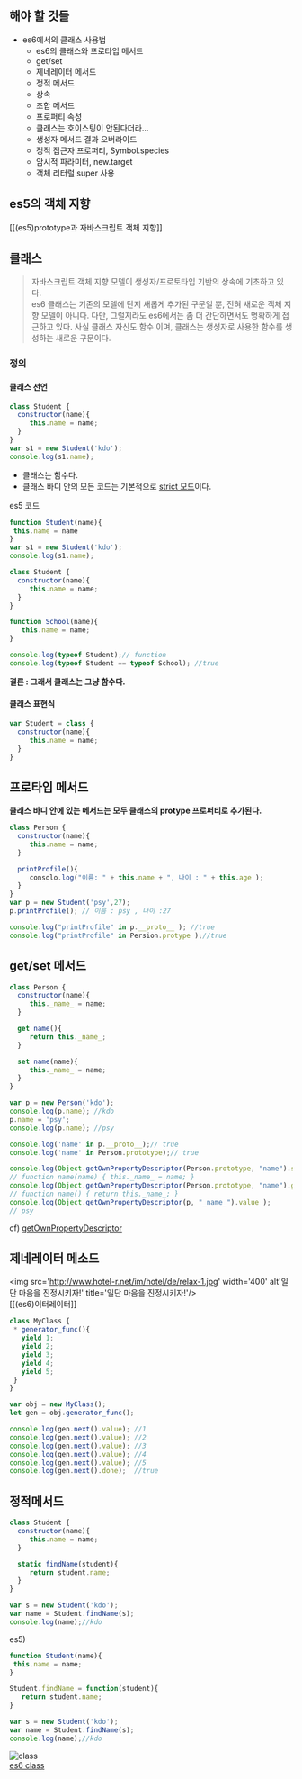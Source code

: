 ## 해야 할 것들 
* es6에서의 클래스 사용법
  - es6의 클래스와 프로타입 메서드 
  - get/set
  - 제네레이터 메서드
  - 정적 메서드 
  - 상속
  - 조합 메서드
  - 프로퍼티 속성
  - 클래스는 호이스팅이 안된다더라...
  - 생성자 메서드 결과 오버라이드 
  - 정적 접근자 프로퍼티, Symbol.species
  - 암시적 파라미터, new.target
  - 객체 리터럴 super 사용
  
## es5의 객체 지향
[[(es5)prototype과 자바스크립트 객체 지향]]  
  
## 클래스
> 자바스크립트 객체 지향 모델이 생성자/프로토타입 기반의 상속에 기초하고 있다.  
> es6 클래스는 기존의 모델에 단지 새롭게 추가된 구문일 뿐, 전혀 새로운 객체 지향 모델이 아니다.
> 다만, 그럴지라도 es6에서는 좀 더 간단하면서도 명확하게 접근하고 있다. 
> 사실 클래스 자신도 함수 이며, 클래스는 생성자로 사용한 함수를 생성하는 새로운 구문이다.
  
### 정의
#### 클래스 선언
```javascript
class Student {
  constructor(name){
     this.name = name;
  }
}
var s1 = new Student('kdo');
console.log(s1.name);
```
  
* 클래스는 함수다.
* 클래스 바디 안의 모든 코드는 기본적으로 [strict 모드](https://developer.mozilla.org/en-US/docs/Web/JavaScript/Reference/Strict_mode)이다.  

es5 코드 
```javascript
function Student(name){
 this.name = name
}
var s1 = new Student('kdo');
console.log(s1.name);
```

```javascript
class Student {
  constructor(name){
     this.name = name;
  }
}

function School(name){
   this.name = name;
}

console.log(typeof Student);// function 
console.log(typeof Student == typeof School); //true
```
**결론 : 그래서 클래스는 그냥 함수다.**  
  
#### 클래스 표현식
```javascript
var Student = class {
  constructor(name){
     this.name = name;
  }
}
```
  
## 프로타입 메서드
**클래스 바디 안에 있는 메서드는 모두 클래스의 protype 프로퍼티로 추가된다.**
```javascript
class Person {
  constructor(name){
     this.name = name;
  }

  printProfile(){
     consolo.log("이름: " + this.name + ", 나이 : " + this.age );
  }
}
var p = new Student('psy',27);
p.printProfile(); // 이름 : psy , 나이 :27

console.log("printProfile" in p.__proto__ ); //true
console.log("printProfile" in Persion.protype );//true
```

## get/set 메서드 
```javascript
class Person {
  constructor(name){
     this._name_ = name;
  }

  get name(){
     return this._name_;
  }

  set name(name){
     this._name_ = name;  
  }
}

var p = new Person('kdo');
console.log(p.name); //kdo
p.name = 'psy';
console.log(p.name); //psy

console.log('name' in p.__proto__);// true
console.log('name' in Person.prototype);// true

console.log(Object.getOwnPropertyDescriptor(Person.prototype, "name").set );
// function name(name) { this._name_ = name; }
console.log(Object.getOwnPropertyDescriptor(Person.prototype, "name").get );
// function name() { return this._name_; }
console.log(Object.getOwnPropertyDescriptor(p, "_name_").value );
// psy
```
cf) [getOwnPropertyDescriptor](https://developer.mozilla.org/ko/docs/Web/JavaScript/Reference/Global_Objects/Object/getOwnPropertyDescriptor)

## 제네레이터 메소드
<img src='http://www.hotel-r.net/im/hotel/de/relax-1.jpg' width='400' alt'일단 마음을 진정시키자!' title='일단 마음을 진정시키자!'/>    
[[(es6)이터레이터]]  
    
```javascript
class MyClass {
 * generator_func(){
   yield 1;
   yield 2;
   yield 3;
   yield 4;
   yield 5;
 }
}

var obj = new MyClass();
let gen = obj.generator_func();

console.log(gen.next().value); //1
console.log(gen.next().value); //2
console.log(gen.next().value); //3
console.log(gen.next().value); //4
console.log(gen.next().value); //5
console.log(gen.next().done);  //true
```

## 정적메서드 
```javascript
class Student {
  constructor(name){
     this.name = name;
  }

  static findName(student){
     return student.name;
  }
}

var s = new Student('kdo');
var name = Student.findName(s); 
console.log(name);//kdo
```

es5)  
```javascript
function Student(name){
 this.name = name;
}

Student.findName = function(student){
   return student.name;
}

var s = new Student('kdo');
var name = Student.findName(s); 
console.log(name);//kdo
```
  
![class](http://exploringjs.com/es6/images/classes----methods.jpg)  
[es6 class](http://exploringjs.com/es6/ch_classes.html)  
  
